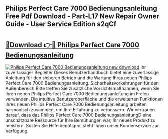 ## Philips Perfect Care 7000 Bedienungsanleitung Free Pdf Download - Part-L17 New Repair Owner Guide - User Service Edition s2qCf

# <h2><a href="http://df54pg.blite.top/?on=Philips+Perfect+Care+7000+Bedienungsanleitung">🔗Download 👉🔴 Philips Perfect Care 7000 Bedienungsanleitung</a></h2>

[![Philips Perfect Care 7000 Bedienungsanleitung new download](https://i.imgur.com/lujVjoI.png)](http://df54pg.blite.top/?on=Philips+Perfect+Care+7000+Bedienungsanleitung)
Ihr zuverlässiger Begleiter Dieses Benutzerhandbuch bietet eine zuverlässige Anleitung für den sicheren Betrieb und die Wartung Ihres neuen Philips Perfect Care 7000 Bedienungsanleitung. Sicherheitsvorkehrungen für den Außenbereich Bitte treffen Sie zusätzliche Vorsichtsmaßnahmen, wenn Sie Ihren neuen Philips Perfect Care 7000 Bedienungsanleitung im Freien verwenden. Die intuitive Benutzeroberfläche und die erweiterten Funktionen Ihres neuen Philips Perfect Care 7000 Bedienungsanleitung arbeiten harmonisch zusammen, um Ihre Erfahrung zu verbessern. Wir vertrauen darauf, dass das Philips Perfect Care 7000 BedienungsanleitungD eine unschätzbare Ressource für Ihre Bemühungen war, Ihr neues Produkt zu meistern. Sollten Sie Hilfe benötigen, steht Ihnen unser Kundenservice zur Verfügung.
